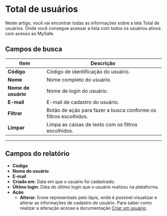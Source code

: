 # Total de usuários

Neste artigo, você vai encontrar todas as informações sobre a tela Total de usuários. Onde você consegue acessar a lista com todos os usuários ativos com acesso ao MySafe.

## Campos de busca

**Item**|**Descrição**
|---|---|
**Código**|Código de identificação do usuário.
**Nome**|Nome completo do usuário.
**Nome de usuário**|Nome de login do usuário.
**E-mail**|E-mail de cadastro do usuário.
**Filtrar**|Botão de ação para fazer a busca conforme os filtros escolhidos.
**Limpar**|Limpa as caixas de texto com os filtros escolhidos.
***

## Campos do relatório

* **Código**
* **Nome do usuário**
* **E-mail**
* **Criado em**: Data em que o usuário foi cadastrado.
* **Último login**: Data do último login que o usuário realizou na plataforma.
* **Ação**
    * **Alterar**: Ícone representado pelo lápis, onde é possível visualizar e alterar as informações de cadastro do usuário. Para saber como realizar a alteração acesse a documentação [Criar um usuário](/v3-32/docs/pt/user-management-add-system-administrator).
